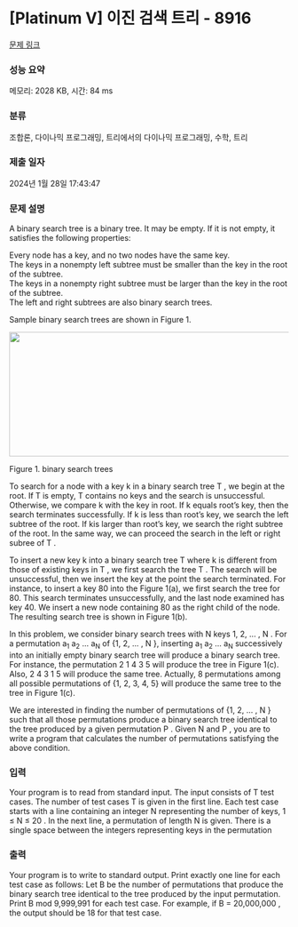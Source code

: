 # [Platinum V] 이진 검색 트리 - 8916 

[문제 링크](https://www.acmicpc.net/problem/8916) 

### 성능 요약

메모리: 2028 KB, 시간: 84 ms

### 분류

조합론, 다이나믹 프로그래밍, 트리에서의 다이나믹 프로그래밍, 수학, 트리

### 제출 일자

2024년 1월 28일 17:43:47

### 문제 설명

<p>A binary search tree is a binary tree. It may be empty. If it is not empty, it satisfies the following properties:</p>

<p>Every node has a key, and no two nodes have the same key.<br>
The keys in a nonempty left subtree must be smaller than the key in the root of the subtree.<br>
The keys in a nonempty right subtree must be larger than the key in the root of the subtree.<br>
The left and right subtrees are also binary search trees.</p>

<p>Sample binary search trees are shown in Figure 1.</p>

<p><img alt="" src="https://www.acmicpc.net/upload/images/treeperm.png" style="height:224px; width:526px"></p>

<p>Figure 1. binary search trees</p>

<p>To search for a node with a key k in a binary search tree T , we begin at the root. If T is empty, T contains no keys and the search is unsuccessful. Otherwise, we compare k with the key in root. If k equals root’s key, then the search terminates successfully. If k is less than root’s key, we search the left subtree of the root. If kis larger than root’s key, we search the right subtree of the root. In the same way, we can proceed the search in the left or right subree of T . </p>

<p>To insert a new key k into a binary search tree T where k is different from those of existing keys in T , we first search the tree T . The search will be unsuccessful, then we insert the key at the point the search terminated. For instance, to insert a key 80 into the Figure 1(a), we first search the tree for 80. This search terminates unsuccessfully, and the last node examined has key 40. We insert a new node containing 80 as the right child of the node. The resulting search tree is shown in Figure 1(b).</p>

<p>In this problem, we consider binary search trees with N keys 1, 2, ... , N . For a permutation a<sub>1</sub> a<sub>2</sub> ... a<sub>N</sub> of {1, 2, ... , N }, inserting a<sub>1</sub> a<sub>2</sub> ... a<sub>N</sub> successively into an initially empty binary search tree will produce a binary search tree. For instance, the permutation 2 1 4 3 5 will produce the tree in Figure 1(c). Also, 2 4 3 1 5 will produce the same tree. Actually, 8 permutations among all possible permutations of {1, 2, 3, 4, 5} will produce the same tree to the tree in Figure 1(c). </p>

<p>We are interested in finding the number of permutations of {1, 2, … , N } such that all those permutations produce a binary search tree identical to the tree produced by a given permutation P . Given N and P , you are to write a program that calculates the number of permutations satisfying the above condition.</p>

### 입력 

 <p>Your program is to read from standard input. The input consists of T test cases. The number of test cases T is given in the first line. Each test case starts with a line containing an integer N representing the number of keys, 1 ≤ N ≤ 20 . In the next line, a permutation of length N is given. There is a single space between the integers representing keys in the permutation</p>

### 출력 

 <p>Your program is to write to standard output. Print exactly one line for each test case as follows: Let B be the number of permutations that produce the binary search tree identical to the tree produced by the input permutation. Print B mod 9,999,991 for each test case. For example, if B = 20,000,000 , the output should be 18 for that test case.</p>


